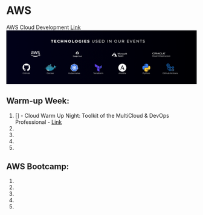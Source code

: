 # AWS
AWS Cloud Development
[Link](https://www.youtube.com/redirect?event=video_description&redir_token=QUFFLUhqbVlaNVBZZy1KX2VUeWpnTUhsUDlTTVRFMHkzQXxBQ3Jtc0tsUUdUMXAtbE5SdktZaDZZRnJtNlIzSDdfMWpBdWxuVVJldm94WHRWYmlFQjYtUjdib1A0Zk9TSTkzTk1Ud0ZxRFBHNExwNTg5T01sdlVNSHlhdE9ZNzBucTJMSzVGX3hxRDB3MFhmcnUyeFRUU2tyRQ&q=https%3A%2F%2Fe.thecloudbootcamp.com%2FZTZdlh&v=UURJWE62_mo)
![Tech Used](./assets/techused.png)
## Warm-up Week:
1. [] - Cloud Warm Up Night: Toolkit of the MultiCloud & DevOps Professional - [Link](./pre-mon.md)
2. 
3. 
4. 
5. 

## AWS Bootcamp:
1. 
2. 
3. 
4. 
5. 
